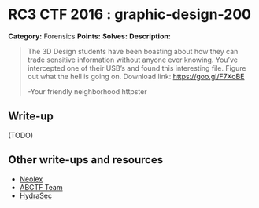 # RC3 CTF 2016 : graphic-design-200

**Category:** Forensics
**Points:**
**Solves:**
**Description:**

> The 3D Design students have been boasting about how they can trade sensitive information without anyone ever knowing. You’ve intercepted one of their USB’s and found this interesting file. Figure out what the hell is going on. Download link: <https://goo.gl/F7XoBE>
>
> -Your friendly neighborhood httpster


## Write-up

(TODO)

## Other write-ups and resources

* [Neolex](https://neol3x.wordpress.com/2016/11/21/graphic-design-forensics200ptsr3ctf-2016/)
* [ABCTF Team](https://blog.abctf.xyz/rc3-fall-ctf-writeups/)
* [HydraSec](https://ctftime.org/writeup/4750)

